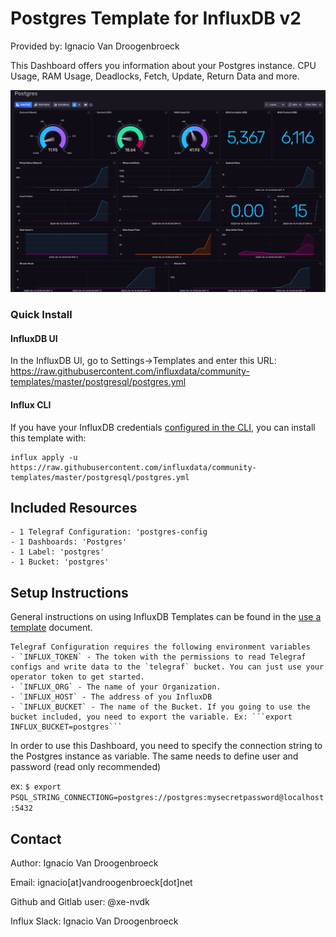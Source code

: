 # Postgres Template for InfluxDB v2

Provided by: Ignacio Van Droogenbroeck

This Dashboard offers you information about your Postgres instance. CPU Usage, RAM Usage, Deadlocks, Fetch, Update, Return Data and more.

![Dashboard Screenshot](screenshot.png)

### Quick Install

#### InfluxDB UI

In the InfluxDB UI, go to Settings->Templates and enter this URL: https://raw.githubusercontent.com/influxdata/community-templates/master/postgresql/postgres.yml

#### Influx CLI
If you have your InfluxDB credentials [configured in the CLI](https://v2.docs.influxdata.com/v2.0/reference/cli/influx/config/), you can install this template with:

```
influx apply -u https://raw.githubusercontent.com/influxdata/community-templates/master/postgresql/postgres.yml
```

## Included Resources

    - 1 Telegraf Configuration: 'postgres-config
    - 1 Dashboards: 'Postgres'
    - 1 Label: 'postgres'
    - 1 Bucket: 'postgres'

## Setup Instructions

General instructions on using InfluxDB Templates can be found in the [use a template](../docs/use_a_template.md) document.

    Telegraf Configuration requires the following environment variables
    - `INFLUX_TOKEN` - The token with the permissions to read Telegraf configs and write data to the `telegraf` bucket. You can just use your operator token to get started.
    - `INFLUX_ORG` - The name of your Organization.
    - `INFLUX_HOST` - The address of you InfluxDB
    - `INFLUX_BUCKET` - The name of the Bucket. If you going to use the bucket included, you need to export the variable. Ex: ```export INFLUX_BUCKET=postgres```

In order to use this Dashboard, you need to specify the connection string to the Postgres instance as variable. The same needs to define user and password (read only recommended)

ex: ```$ export PSQL_STRING_CONNECTIONG=postgres://postgres:mysecretpassword@localhost:5432```

## Contact

Author: Ignacio Van Droogenbroeck

Email: ignacio[at]vandroogenbroeck[dot]net

Github and Gitlab user: @xe-nvdk

Influx Slack: Ignacio Van Droogenbroeck
